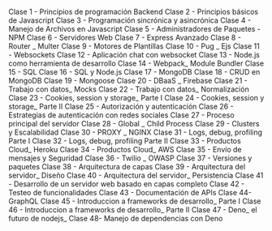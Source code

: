 Clase 1 - Principios de programación Backend
Clase 2 - Principios básicos de Javascript
Clase 3  - Programación sincrónica y asincrónica
Clase 4  - Manejo de Archivos en Javascript
Clase 5 - Administradores de Paquetes - NPM
Clase 6 - Servidores Web
Clase 7  - Express Avanzado
Clase 8 - Router _ Multer
Clase 9 - Motores de Plantillas
Clase 10 - Pug _ Ejs
Clase 11 - Websockets
Clase 12 - Aplicación chat con websocket
Clase 13 - Node.js como herramienta de desarrollo
Clase 14 -  Webpack_ Module Bundler
Clase 15 - SQL
Clase 16 - SQL y Node.js
Clase 17  - MongoDB
Clase 18  - CRUD en MongoDB
Clase 19 - Mongoose
Clase 20 - DBaaS _ Firebase
Clase 21 - Trabajo con datos_ Mocks
Clase 22 - Trabajo con datos_ Normalización
Clase 23 - Cookies, session y storage_ Parte I
Clase 24 - Cookies, session y storage_ Parte II
Clase 25 - Autorización y autenticación
Clase 26 - Estrategias de autenticación  con redes sociales
Clase 27 - Proceso principal del servidor
Clase 28 - Global _ Child Process
Clase 29 -  Clusters y Escalabilidad
Clase 30 - PROXY _ NGINX
Clase 31 -  Logs, debug, profiling Parte I
Clase 32 -  Logs, debug, profiling Parte II
Clase 33 - Productos Cloud_ Heroku
Clase 34 - Productos Cloud_ AWS
Clase 35 - Envío de mensajes y Seguridad
Clase 36 - Twilio _ OWASP
Clase 37 - Versiones y paquetes
Clase 38 - Arquitectura de capas
Clase 39 - Arquitectura del servidor_ Diseño
Clase 40 - Arquitectura del servidor_ Persistencia
Clase 41 - Desarrollo de un servidor web basado en capas completo
Clase 42 - Testeo de funcionalidades
Clase 43 - Documentación de APIs
Clase 44-  GraphQL
Clase 45 - Introduccion a frameworks de desarrollo_ Parte I
Clase 46 - Introduccion a frameworks de desarrollo_ Parte II
Clase 47 - Deno_ el futuro de nodejs_
Clase 48- Manejo de dependencias con Deno